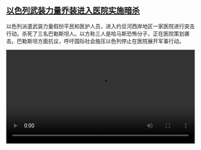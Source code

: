 <!--1706719623000-->
[以色列武装力量乔装进入医院实施暗杀](https://www.dw.com/zh/%E4%BB%A5%E8%89%B2%E5%88%97%E6%AD%A6%E8%A3%85%E5%8A%9B%E9%87%8F%E4%B9%94%E8%A3%85%E8%BF%9B%E5%85%A5%E5%8C%BB%E9%99%A2%E5%AE%9E%E6%96%BD%E6%9A%97%E6%9D%80/a-68137384)
------

<p>以色列派遣武装力量假扮平民和医护人员，进入约旦河西岸地区一家医院进行突击行动。杀死了三名巴勒斯坦人。以方称三人是哈马斯恐怖分子，正在医院策划袭击。巴勒斯坦方面抗议，呼吁国际社会施压以色列停止在医院展开军事行动。</small></p><video src="https://tvdownloaddw-a.akamaihd.net/dwtv_video/flv/vdt_zh/2024/dwvgchi240131_jeninhospital_01icw_AVC_1280x720.mp4" controls style="width:100%"></video>
